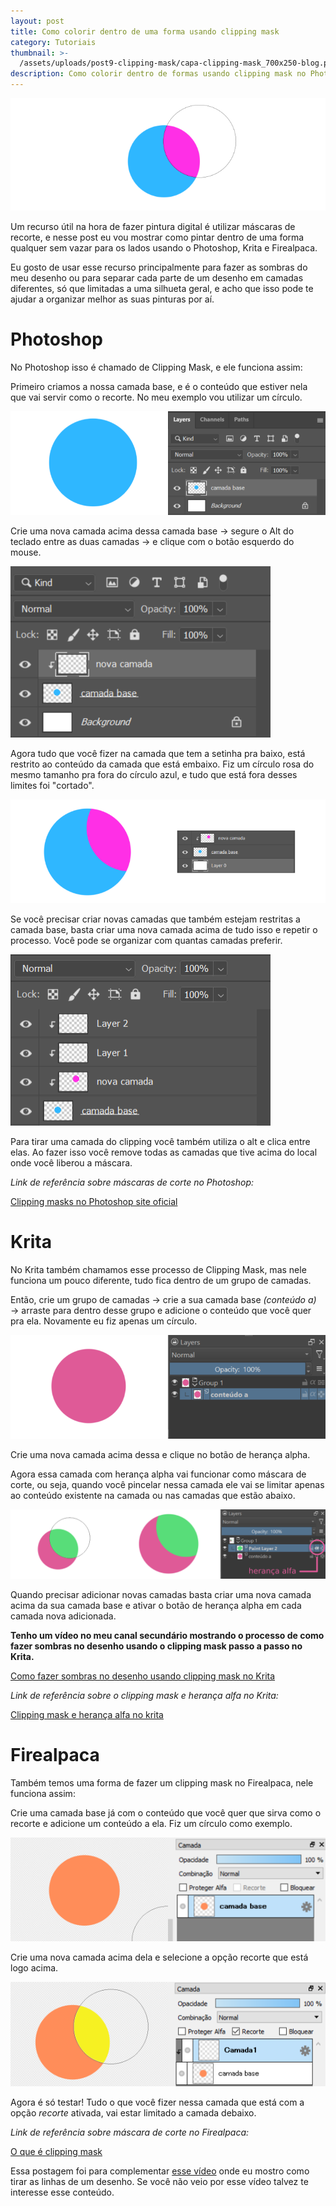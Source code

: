 ```yaml
---
layout: post
title: Como colorir dentro de uma forma usando clipping mask
category: Tutoriais
thumbnail: >-
  /assets/uploads/post9-clipping-mask/capa-clipping-mask_700x250-blog.png
description: Como colorir dentro de formas usando clipping mask no Photoshop, Krita e Firealpaca
---
```


![Banner thumbnail clipping mask no Photoshop, Krita e Firealpaca](/assets/uploads/post9-clipping-mask/capa-clipping-mask_700x250-blog.png)

Um recurso útil na hora de fazer pintura digital é utilizar máscaras de recorte, e nesse post eu vou mostrar como pintar dentro de uma forma qualquer sem vazar para os lados usando o Photoshop, Krita e Firealpaca.

<!-- more -->

Eu gosto de usar esse recurso principalmente para fazer as sombras do meu desenho ou para separar cada parte de um desenho em camadas diferentes, só que limitadas a uma silhueta geral, e acho que isso pode te ajudar a organizar melhor as suas pinturas por aí.

# Photoshop

No Photoshop isso é chamado de Clipping Mask, e ele funciona assim:

Primeiro criamos a nossa camada base, e é o conteúdo que estiver nela que vai servir como o recorte. No meu exemplo vou utilizar um círculo.

![Imagem Clipping Mask no Photoshop - Passo 1](/assets/uploads/post9-clipping-mask/img1_clipping-mask-no-photoshop_camada-e-conteudo.png)

Crie uma nova camada acima dessa camada base → segure o Alt do teclado entre as duas camadas → e clique com o botão esquerdo do mouse.

![Imagem Clipping Mask no Photoshop - Passo 2](/assets/uploads/post9-clipping-mask/img2_clipping-mask-no-photoshop_nova-camada-para-o-clippingmask.png)

Agora tudo que você fizer na camada que tem a setinha pra baixo, está restrito ao conteúdo da camada que está embaixo. Fiz um círculo rosa do mesmo tamanho pra fora do círculo azul, e tudo que está fora desses limites foi "cortado".

![Imagem Clipping Mask no Photoshop - Passo 3](/assets/uploads/post9-clipping-mask/img3_clipping-mask-no-photoshop_resultado.png)

Se você precisar criar novas camadas que também estejam restritas a camada base, basta criar uma nova camada acima de tudo isso e repetir o processo. Você pode se organizar com quantas camadas preferir.

![Imagem Novas camadas no Clipping Mask - Photoshop](/assets/uploads/post9-clipping-mask/img4_clipping-mask-no-photoshop_novas-camadas.png)

Para tirar uma camada do clipping você também utiliza o alt e clica entre elas. Ao fazer isso você remove todas as camadas que tive acima do local onde você liberou a máscara.

_Link de referência sobre máscaras de corte no Photoshop:_

[Clipping masks no Photoshop site oficial](https://helpx.adobe.com/photoshop-elements/using/clipping-masks.html)

# Krita

No Krita também chamamos esse processo de Clipping Mask, mas nele funciona um pouco diferente, tudo fica dentro de um grupo de camadas.

Então, crie um grupo de camadas → crie a sua camada base _(conteúdo a)_ → arraste para dentro desse grupo e adicione o conteúdo que você quer pra ela. Novamente eu fiz apenas um círculo.

![Imagem Clipping Mask no Krita - Passo 1](/assets/uploads/post9-clipping-mask/img5_clipping-mask-krita_grupo-de-camadas.png)

Crie uma nova camada acima dessa e clique no botão de herança alpha.

Agora essa camada com herança alpha vai funcionar como máscara de corte, ou seja, quando você pincelar nessa camada ele vai se limitar apenas ao conteúdo existente na camada ou nas camadas que estão abaixo.

![Imagem Clipping Mask no Krita com herança alfa - Passo 2](/assets/uploads/post9-clipping-mask/img6_clipping-mask-krita_botao-heranca-alfa.png)

Quando precisar adicionar novas camadas basta criar uma nova camada acima da sua camada base e ativar o botão de herança alpha em cada camada nova adicionada.

**Tenho um vídeo no meu canal secundário mostrando o processo de como fazer sombras no desenho usando o clipping mask passo a passo no Krita.**

[Como fazer sombras no desenho usando clipping mask no Krita](https://www.youtube.com/watch?v=j2UqjrKyw-k&feature=youtu.be)

_Link de referência sobre o clipping mask e herança alfa no Krita:_

[Clipping mask e herança alfa no krita](https://docs.krita.org/pt_PT/tutorials/clipping_masks_and_alpha_inheritance.html)

# Firealpaca

Também temos uma forma de fazer um clipping mask no Firealpaca, nele funciona assim:

Crie uma camada base já com o conteúdo que você quer que sirva como o recorte e adicione um conteúdo a ela. Fiz um círculo como exemplo.

![Imagem Clipping Mask no Firealpaca - Passo 1](/assets/uploads/post9-clipping-mask/img7_clipping-mask-firealpaca_criar-camada.png)

Crie uma nova camada acima dela e selecione a opção recorte que está logo acima.

![Imagem Clipping Mask no Firealpaca - Passo 2](/assets/uploads/post9-clipping-mask/img8_clipping-mask-firealpaca_opcao-recorte.png)

Agora é só testar! Tudo o que você fizer nessa camada que está com a opção _recorte_ ativada, vai estar limitado a camada debaixo.

_Link de referência sobre máscara de corte no Firealpaca:_

[O que é clipping mask](http://firealpaca.com/en/topics/What+is+Clipping%3F)

Essa postagem foi para complementar [esse vídeo](https://youtu.be/eN96Xdem2Lc) onde eu mostro como tirar as linhas de um desenho. Se você não veio por esse vídeo talvez te interesse esse conteúdo.
